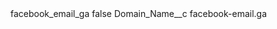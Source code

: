 <?xml version="1.0" encoding="UTF-8"?>
<CustomMetadata xmlns="http://soap.sforce.com/2006/04/metadata" xmlns:xsi="http://www.w3.org/2001/XMLSchema-instance" xmlns:xsd="http://www.w3.org/2001/XMLSchema">
    <label>facebook_email_ga</label>
    <protected>false</protected>
    <values>
        <field>Domain_Name__c</field>
        <value xsi:type="xsd:string">facebook-email.ga</value>
    </values>
</CustomMetadata>
